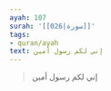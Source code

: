 ```yaml
---
ayah: 107
surah: '[[026|سورة]]'
tags:
- quran/ayah
text: إني لكم رسول أمين
---
```

> إني لكم رسول أمين
